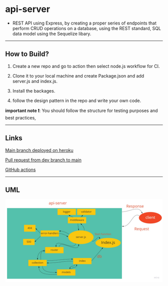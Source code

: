 # api-server

- REST API using Express, by creating a proper series of endpoints that perform CRUD operations on a database, using the REST standard,  SQL data model using the Sequelize libary.

---

## How to Build?

1. Create a new repo and go to action then select node.js workflow for CI.

2. Clone it to your local machine and create Package.json and add server.js and index.js.

3. Install the backages.

4. follow the design pattern in the repo and write your own code.

**important note ❗**: You should follow the structure for testing purposes and best practices,

---

## Links

[Main branch deployed on heroku](https://wesam-api-server.herokuapp.com/)

[Pull request from dev branch to main](https://github.com/Wesam-Alqawasmeh/api-server/pull/2)

[GitHub actions](https://github.com/Wesam-Alqawasmeh/api-server/actions)

---

## UML

![uml](./img/lab04UML.jpg)